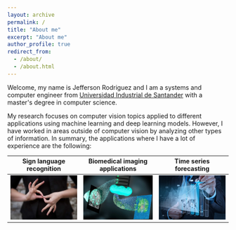 ```yaml
---
layout: archive
permalink: /
title: "About me"
excerpt: "About me"
author_profile: true
redirect_from: 
  - /about/
  - /about.html
---
```


Welcome, my name is Jefferson Rodriguez and I am a systems and computer engineer from [Universidad Industrial de Santander](https://www.uis.edu.co/webUIS/es/index.jsp) with a master's degree in computer science.

My research focuses on computer vision topics applied to different applications using machine learning and deep learning models. However, I have worked in areas outside of computer vision by analyzing other types of information. In summary, the applications where I have a lot of experience are the following:

|Sign language recognition | Biomedical imaging applications |Time series forecasting |
|:-------------------------:|:-------------------------:|:-------------------------:|
|<img width="1600" alt="slr" src="/images/slr.png"> |  <img width="1600" alt="biomedical" src="/images/biomedical.jpg">|<img width="1600" alt="forecasting" src="/images/series.jpg">|

